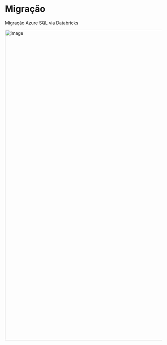 # Migração
Migração Azure SQL via Databricks

<img width="1000" alt="image" src="https://user-images.githubusercontent.com/57070615/165335048-a9bfa3fc-3125-4cbf-bcb4-e41ceb0aa0c7.png">
